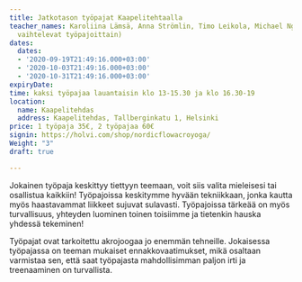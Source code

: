 ```yaml
---
title: Jatkotason työpajat Kaapelitehtaalla
teacher_names: Karoliina Lämsä, Anna Strömlin, Timo Leikola, Michael Nguyen. (Opettajat
  vaihtelevat työpajoittain)
dates:
  dates:
  - '2020-09-19T21:49:16.000+03:00'
  - '2020-10-03T21:49:16.000+03:00'
  - '2020-10-31T21:49:16.000+03:00'
expiryDate: 
time: kaksi työpajaa lauantaisin klo 13-15.30 ja klo 16.30-19
location:
  name: Kaapelitehdas
  address: Kaapelitehdas, Tallberginkatu 1, Helsinki
price: 1 työpaja 35€, 2 työpajaa 60€
signin: https://holvi.com/shop/nordicflowacroyoga/
Weight: "3"
draft: true

---
```

Jokainen työpaja keskittyy tiettyyn teemaan, voit siis valita mieleisesi tai osallistua kaikkiin! Työpajoissa 
keskitymme hyvään tekniikkaan, jonka kautta myös haastavammat liikkeet sujuvat sulavasti. Työpajoissa tärkeää 
on myös turvallisuus, yhteyden luominen toinen toisiimme ja tietenkin hauska yhdessä tekeminen!
 
Työpajat ovat tarkoitettu akrojoogaa jo enemmän tehneille. Jokaisessa työpajassa on teeman mukaiset 
ennakkovaatimukset, mikä osaltaan varmistaa sen, että saat työpajasta mahdollisimman paljon irti ja 
treenaaminen on turvallista.